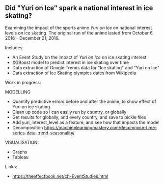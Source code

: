 ## Did "Yuri on Ice" spark a national interest in ice skating?

Examining the impact of the sports anime _Yuri on Ice_ on national interest levels on ice skating. The original run of the anime lasted from October 6, 2016 – December 21, 2016.

Includes:
- An Event Study on the impact of _Yuri on Ice_ on ice skating interest
- XGBoost model to predict interest in ice skating over time
- Data extraction of Google Trends data for "Ice skating" and "Yuri on Ice"
- Data extraction of Ice Skating olympics dates from Wikipedia

Work in progress:

MODELLING
- Quantify predictive errors before and after the anime, to show effect of Yuri on ice skating
- Clean up code so I can easily run by country, or globally
- Get results for globally, and every country, and save to pickle files
- Add yuri_interest_level as a feature, and see how that impacts the model
- Decomposition https://machinelearningmastery.com/decompose-time-series-data-trend-seasonality/

VISUALISATION:
- Graphs
- Tableau

Links:
- https://theeffectbook.net/ch-EventStudies.html
